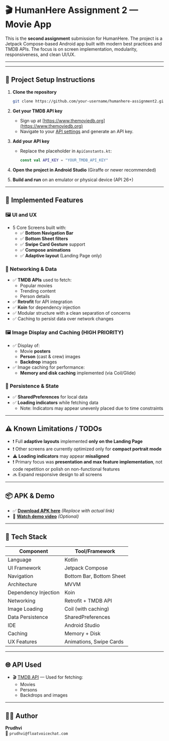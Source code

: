 
# 🎬 HumanHere Assignment 2 — Movie App

This is the **second assignment** submission for HumanHere. The project is a Jetpack Compose-based Android app built with modern best practices and TMDB APIs. The focus is on screen implementation, modularity, responsiveness, and clean UI/UX.

---

---

## 📁 Project Setup Instructions

1. **Clone the repository**
   ```bash
   git clone https://github.com/your-username/humanhere-assignment2.git
   ```

2. **Get your TMDB API key**
   - Sign up at [https://www.themoviedb.org](https://www.themoviedb.org)
   - Navigate to your [API settings](https://www.themoviedb.org/settings/api) and generate an API key.

3. **Add your API key**
   - Replace the placeholder in `ApiConstants.kt`:
     ```kotlin
     const val API_KEY = "YOUR_TMDB_API_KEY"
     ```

4. **Open the project in Android Studio** (Giraffe or newer recommended)

5. **Build and run** on an emulator or physical device (API 26+)

---

## 🚀 Implemented Features

### 🖼️ UI and UX

- 5 Core Screens built with:
  - ✅ **Bottom Navigation Bar**
  - ✅ **Bottom Sheet filters**
  - ✅ **Swipe Card Gesture** support
  - ✅ **Compose animations**
  - ✅ **Adaptive layout** (Landing Page only)

### 🔁 Networking & Data

- ✅ **TMDB APIs** used to fetch:
  - Popular movies
  - Trending content
  - Person details
- ✅ **Retrofit** for API integration
- ✅ **Koin** for dependency injection
- ✅ Modular structure with a clean separation of concerns
- ✅ Caching to persist data over network changes

### 🖼️ Image Display and Caching (HIGH PRIORITY)

- ✅ Display of:
  - Movie **posters**
  - **Person** (cast & crew) images
  - **Backdrop** images
- ✅ Image caching for performance:
  - **Memory and disk caching** implemented (via Coil/Glide)

### 💾 Persistence & State

- ✅ **SharedPreferences** for local data
- ✅ **Loading indicators** while fetching data
  - Note: Indicators may appear unevenly placed due to time constraints

---

## ⚠️ Known Limitations / TODOs

- ❗ Full **adaptive layouts** implemented **only on the Landing Page**
- ❗ Other screens are currently optimized only for **compact portrait mode**
- ⚠️ **Loading indicators** may appear **misaligned**
- ❗ Primary focus was **presentation and max feature implementation**, not code repetition or polish on non-functional features
- 🔜 Expand responsive design to all screens

---

## 📦 APK & Demo

- ✅ [**Download APK here**](https://your-link.com/apk) *(Replace with actual link)*
- 🎥 [**Watch demo video**](https://your-link.com/demo) *(Optional)*

---

## 📂 Tech Stack

| Component              | Tool/Framework           |
|------------------------|--------------------------|
| Language               | Kotlin                   |
| UI Framework           | Jetpack Compose          |
| Navigation             | Bottom Bar, Bottom Sheet |
| Architecture           | MVVM                     |
| Dependency Injection   | Koin                     |
| Networking             | Retrofit + TMDB API      |
| Image Loading          | Coil (with caching)|
| Data Persistence       | SharedPreferences        |
| IDE                    | Android Studio
| Caching                | Memory + Disk            |
| UX Features            | Animations, Swipe Cards  |

---

## 🌐 API Used

- 🎬 [TMDB API](https://developer.themoviedb.org/) — Used for fetching:
  - Movies
  - Persons
  - Backdrops and images

---

## 👨‍💻 Author

**Prudhvi**  
📧 `prudhvi@floatvoicechat.com`
